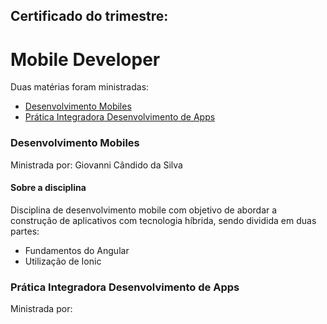 ## Certificado do trimestre:
# Mobile Developer

Duas matérias foram ministradas:
- [Desenvolvimento Mobiles](./desenvolvimento-mobile/)
- [Prática Integradora Desenvolvimento de Apps](./pratica-integradora-desenvolvimento-de-apps/)

### Desenvolvimento Mobiles
Ministrada por: Giovanni Cândido da Silva

#### Sobre a disciplina
Disciplina de desenvolvimento mobile com objetivo de abordar a construção de aplicativos com tecnologia híbrida, sendo dividida em duas partes:
- Fundamentos do Angular
- Utilização de Ionic

### Prática Integradora Desenvolvimento de Apps
Ministrada por: